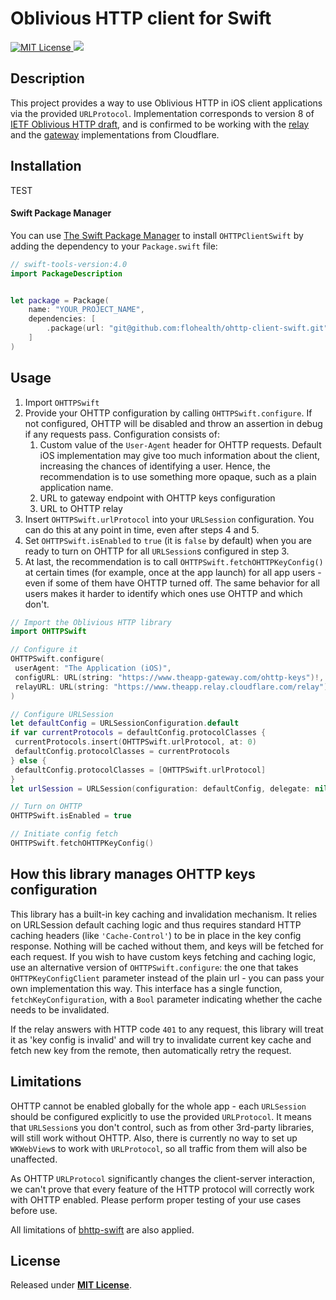 # Oblivious HTTP client for Swift

<a href="LICENSE.txt">
    <img src="https://img.shields.io/badge/license-MIT-brightgreen.svg" alt="MIT License">
</a>
<a href="https://github.com/apple/swift-package-manager" alt="RxSwift on Swift Package Manager" title="RxSwift on Swift Package Manager">
    <img src="https://img.shields.io/badge/Swift%20Package%20Manager-compatible-brightgreen.svg" />
</a>

## Description
This project provides a way to use Oblivious HTTP in iOS client applications via the provided `URLProtocol`. Implementation corresponds to version 8 of [IETF Oblivious HTTP draft](https://datatracker.ietf.org/doc/draft-ietf-ohai-ohttp/), and is confirmed to be working with the [relay](https://github.com/cloudflare/privacy-gateway-relay) and the [gateway](https://github.com/cloudflare/privacy-gateway-server-go) implementations from Cloudflare.

## Installation

TEST


#### Swift Package Manager


You can use [The Swift Package Manager](https://swift.org/package-manager) to install `OHTTPClientSwift` by adding the dependency to your `Package.swift` file:


```swift
// swift-tools-version:4.0
import PackageDescription


let package = Package(
    name: "YOUR_PROJECT_NAME",
    dependencies: [
        .package(url: "git@github.com:flohealth/ohttp-client-swift.git", from: "0.1.0"),
    ]
)
```


## Usage

1. Import `OHTTPSwift`
2. Provide your OHTTP configuration by calling `OHTTPSwift.configure`. If not configured, OHTTP will be disabled and throw an assertion in debug if any requests pass. Configuration consists of:
    1. Custom value of the `User-Agent` header for OHTTP requests. Default iOS implementation may give too much information about the client, increasing the chances of identifying a user. Hence, the recommendation is to use something more opaque, such as a plain application name.
    2. URL to gateway endpoint with OHTTP keys configuration
    3. URL to OHTTP relay
3. Insert `OHTTPSwift.urlProtocol` into your `URLSession` configuration. You can do this at any point in time, even after steps 4 and 5.
4. Set `OHTTPSwift.isEnabled` to `true` (it is `false` by default) when you are ready to turn on OHTTP for all `URLSession`s configured in step 3. 
5. At last, the recommendation is to call `OHTTPSwift.fetchOHTTPKeyConfig()` at certain times (for example, once at the app launch) for all app users - even if some of them have OHTTP turned off. The same behavior for all users makes it harder to identify which ones use OHTTP and which don't. 


```swift
// Import the Oblivious HTTP library
import OHTTPSwift

// Configure it
OHTTPSwift.configure(
 userAgent: "The Application (iOS)",
 configURL: URL(string: "https://www.theapp-gateway.com/ohttp-keys")!,
 relayURL: URL(string: "https://www.theapp.relay.cloudflare.com/relay")!
)

// Configure URLSession
let defaultConfig = URLSessionConfiguration.default
if var currentProtocols = defaultConfig.protocolClasses {
 currentProtocols.insert(OHTTPSwift.urlProtocol, at: 0)
 defaultConfig.protocolClasses = currentProtocols
} else {
 defaultConfig.protocolClasses = [OHTTPSwift.urlProtocol]
}
let urlSession = URLSession(configuration: defaultConfig, delegate: nil, delegateQueue: nil)

// Turn on OHTTP
OHTTPSwift.isEnabled = true

// Initiate config fetch
OHTTPSwift.fetchOHTTPKeyConfig()
```

## How this library manages OHTTP keys configuration

This library has a built-in key caching and invalidation mechanism. It relies on URLSession default caching logic and thus requires standard HTTP caching headers (like `'Cache-Control'`) to be in place in the key config response. Nothing will be cached without them, and keys will be fetched for each request.
If you wish to have custom keys fetching and caching logic, use an alternative version of `OHTTPSwift.configure`: the one that takes `OHTTPKeyConfigClient` parameter instead of the plain url - you can pass your own implementation this way. This interface has a single function, `fetchKeyConfiguration`, with a `Bool` parameter indicating whether the cache needs to be invalidated.

If the relay answers with HTTP code `401` to any request, this library will treat it as 'key config is invalid' and will try to invalidate current key cache and fetch new key from the remote, then automatically retry the request.

## Limitations

OHTTP cannot be enabled globally for the whole app - each `URLSession` should be configured explicitly to use the provided `URLProtocol`. It means that `URLSession`s you don't control, such as from other 3rd-party libraries, will still work without OHTTP. Also, there is currently no way to set up `WKWebView`s to work with `URLProtocol`, so all traffic from them will also be unaffected.

As OHTTP `URLProtocol` significantly changes the client-server interaction, we can't prove that every feature of the HTTP protocol will correctly work with OHTTP enabled.
Please perform proper testing of your use cases before use.

All limitations of [bhttp-swift](https://github.com/flohealth/bhttp-swift) are also applied.

## License

Released under [**MIT License**](LICENSE.txt).
